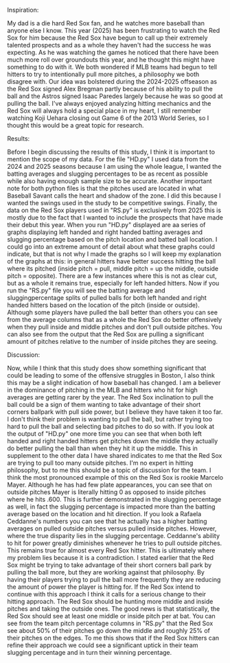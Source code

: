 Inspiration:

My dad is a die hard Red Sox fan, and he watches more baseball than anyone else I know.  This year (2025) has been frustrating to watch the Red Sox for him because the Red Sox have begun
to call up their extremely talented prospects and as a whole they haven't had the success he was expecting.  As he was watching the games he noticed that there have been much more roll over
groundouts this year, and he thought this might have something to do with it.  We both wondered if MLB teams had begun to tell hitters to try to intentionally pull more pitches, a philosophy we both disagree with. 
Our idea was bolstered during the 2024-2025 offseason as the Red Sox signed Alex Bregman partly because of his ability to pull the ball and the Astros signed Isaac Paredes largely because he was so good at pulling 
the ball.  I've always enjoyed analyzing hitting mechanics and the Red Sox will always hold a special place in my heart, I still remember watching Koji Uehara closing out Game 6 of the 2013 World Series, so I 
thought this would be a great topic for research.


Results:

Before I begin discussing the results of this study, I think it is important to mention the scope of my data.  For the file "HD.py" I used data from the 2024 and 2025 seasons because I am
using the whole league, I wanted the batting averages and slugging percentages to be as recent as possible while also having enough sample size to be accurate.  Another important note for both python files is that 
the pitches used are located in what Baseball Savant calls the heart and shadow of the zone.  I did this because I wanted the swings used in the study to be competitive swings.  Finally, the data on the Red Sox
players used in "RS.py" is exclusively from 2025 this is mostly due to the fact that I wanted to include the prospects that have made their debut this year.  When you run "HD.py" displayed are aa series of graphs
displaying left handed and right handed batting averages and slugging percentage based on the pitch location and batted ball location.  I could go into an extreme amount of detail about what these graphs could 
indicate, but that is not why I made the graphs so I will keep my explanation of the graphs at this: in general hitters have better success hitting the ball where its pitched (inside pitch = pull, middle pitch = up
the middle, outside pitch = opposite).  There are a few instances where this is not as clear cut, but as a whole it remains true, especially for left handed hitters.  Now if you run the "RS.py" file you will see 
the batting average and sluggingpercentage splits of pulled balls for both left handed and right handed hitters based on the location of the pitch (inside or outside).  Although some players have pulled the ball 
better than others you can see from the average columns that as a whole the Red Sox do better offensively when they pull inside and middle pitches and don't pull outside pitches.  You can also see from the output 
that the Red Sox are pulling a significant amount of pitches relative to the number of inside pitches they are seeing.  

Discussion:

Now, while I think that this study does show something significant that could be leading to some of the offensive struggles in Boston, I also think this may be a slight indication of how baseball has changed. 
I am a believer in the dominance of pitching in the MLB and hitters who hit for high averages are getting rarer by the year.  The Red Sox inclination to pull the ball could be a sign of them wanting to take 
advantage of their short corners ballpark with pull side power, but I believe they have taken it too far.  I don't think their problem is wanting to pull the ball, but rather trying too hard to pull the ball 
and selecting bad pitches to do so with.  If you look at the output of "HD.py" one more time you can see that when both left handed and right handed hitters get pitches down the middle they actually do better 
pulling the ball than when they hit it up the middle.  This in supplement to the other data I have shared indicates to me that the Red Sox are trying to pull too many outside pitches.  I'm no expert in hitting
philosophy, but to me this should be a topic of discussion for the team.  I think the most pronounced example of this on the Red Sox is rookie Marcelo Mayer.  Although he has had few plate appearances, you can 
see that on outside pitches Mayer is literally hitting 0 as opposed to inside pitches where he hits .600.  This is further demonstrated in the slugging percentage as well, in fact the slugging percentage is
impacted more than the batting average based on the location and hit direction.  If you look a Rafaela Ceddanne's numbers you can see that he actually has a higher batting averages on pulled outside pitches
versus pulled inside pitches.  However, where the true disparity lies in the slugging percentage.  Ceddanne's ability to hit for power greatly diminishes whenever he tries to pull outside pitches.  This remains 
true for almost every Red Sox hitter.  This is ultimately where my problem lies because it is a contradiction.  I stated earlier that the Red Sox might be trying to take advantage of their short corners ball park
by pulling the ball more, but they are working against that philosophy.  By having their players trying to pull the ball more frequently they are reducing the amount of power the player is hitting for.  If the
Red Sox intend to continue with this approach I think it calls for a serious change to their hitting approach.  The Red Sox should be hunting more middle and inside pitches and taking the outside ones.  The good
news is that statistically, the Red Sox should see at least one middle or inside pitch per at bat.  You can see from the team pitch percentage columns in "RS.py" that the Red Sox see about 50% of their pitches go
down the middle and roughly 25% of their pitches on the edges.  To me this shows that if the Red Sox hitters can refine their approach we could see a significant uptick in their team slugging percentage and in 
turn their winning percentage.
